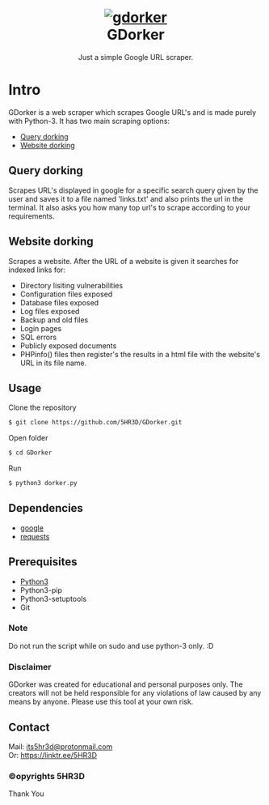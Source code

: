 <h1 align="center">
  <br>
  <a href="https://github.com/5HR3D/GDorker"><img src="https://github.com/5HR3D/GDorker/blob/main/screenshot.png" alt="gdorker"></a>
  <br>
  GDorker
  </h1>
<p align="center">Just a simple Google URL scraper.</p>

# Intro
GDorker is a web scraper which scrapes Google URL's and is made purely with Python-3. It has two main scraping options:
- <a href="https://github.com/5HR3D/GDorker#query-dorking">Query dorking</a>
- <a href="https://github.com/5HR3D/GDorker#website-dorking">Website dorking</a>

## Query dorking
Scrapes URL's displayed in google for a specific search query given by the user and saves it to a file  named 'links.txt' and also prints the url in the  terminal. It also asks you how many top url's to scrape according to your requirements.

## Website dorking
Scrapes a website. After the URL of a website is given it searches for indexed links for:
- Directory lisiting vulnerabilities
- Configuration files exposed
- Database files exposed
- Log files exposed
- Backup and old files
- Login pages
- SQL errors
- Publicly exposed documents
- PHPinfo() files
then register's the  results in a html file with the website's URL in its file name.
## Usage

Clone the repository
```sh
$ git clone https://github.com/5HR3D/GDorker.git
```
Open folder
```sh
$ cd GDorker
```
Run
```sh
$ python3 dorker.py
```

## Dependencies
- <a href="https://pypi.org/project/google/">google</a> 
- <a href="https://pypi.org/project/requests/">requests</a>

## Prerequisites
- <a href="https://www.python.org/download/releases/3.0/">Python3</a>
- Python3-pip
- Python3-setuptools
- Git

### Note
Do not run the script while on sudo and use python-3 only. :D

### Disclaimer 
GDorker was created for educational and personal purposes only. The creators will not be held responsible for any violations of law caused by any means by anyone. Please use this tool at your own risk.

## Contact
Mail: its5hr3d@protonmail.com <br>
Or: https://linktr.ee/5HR3D

### ©opyrights 5HR3D
Thank You
